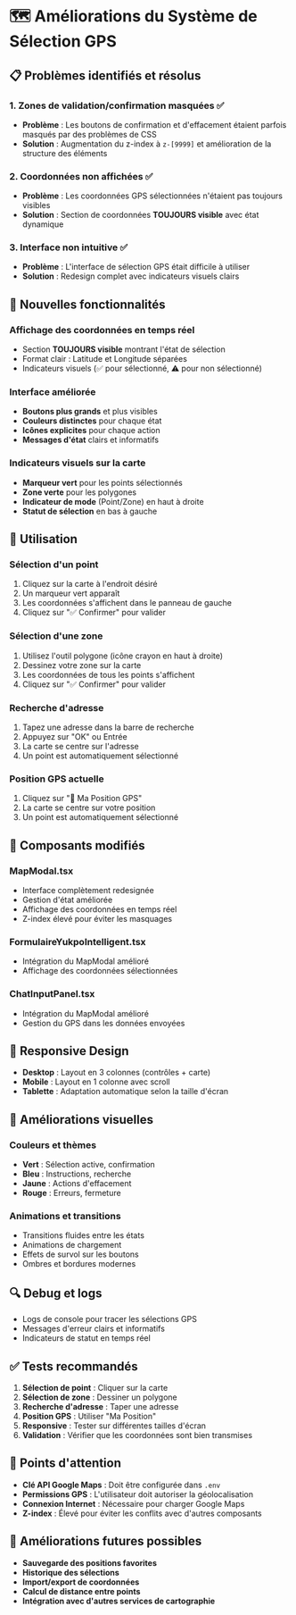 # 🗺️ Améliorations du Système de Sélection GPS

## 📋 Problèmes identifiés et résolus

### 1. **Zones de validation/confirmation masquées** ✅
- **Problème** : Les boutons de confirmation et d'effacement étaient parfois masqués par des problèmes de CSS
- **Solution** : Augmentation du z-index à `z-[9999]` et amélioration de la structure des éléments

### 2. **Coordonnées non affichées** ✅
- **Problème** : Les coordonnées GPS sélectionnées n'étaient pas toujours visibles
- **Solution** : Section de coordonnées **TOUJOURS visible** avec état dynamique

### 3. **Interface non intuitive** ✅
- **Problème** : L'interface de sélection GPS était difficile à utiliser
- **Solution** : Redesign complet avec indicateurs visuels clairs

## 🚀 Nouvelles fonctionnalités

### **Affichage des coordonnées en temps réel**
- Section **TOUJOURS visible** montrant l'état de sélection
- Format clair : Latitude et Longitude séparées
- Indicateurs visuels (✅ pour sélectionné, ⚠️ pour non sélectionné)

### **Interface améliorée**
- **Boutons plus grands** et plus visibles
- **Couleurs distinctes** pour chaque état
- **Icônes explicites** pour chaque action
- **Messages d'état** clairs et informatifs

### **Indicateurs visuels sur la carte**
- **Marqueur vert** pour les points sélectionnés
- **Zone verte** pour les polygones
- **Indicateur de mode** (Point/Zone) en haut à droite
- **Statut de sélection** en bas à gauche

## 🎯 Utilisation

### **Sélection d'un point**
1. Cliquez sur la carte à l'endroit désiré
2. Un marqueur vert apparaît
3. Les coordonnées s'affichent dans le panneau de gauche
4. Cliquez sur "✅ Confirmer" pour valider

### **Sélection d'une zone**
1. Utilisez l'outil polygone (icône crayon en haut à droite)
2. Dessinez votre zone sur la carte
3. Les coordonnées de tous les points s'affichent
4. Cliquez sur "✅ Confirmer" pour valider

### **Recherche d'adresse**
1. Tapez une adresse dans la barre de recherche
2. Appuyez sur "OK" ou Entrée
3. La carte se centre sur l'adresse
4. Un point est automatiquement sélectionné

### **Position GPS actuelle**
1. Cliquez sur "📍 Ma Position GPS"
2. La carte se centre sur votre position
3. Un point est automatiquement sélectionné

## 🔧 Composants modifiés

### **MapModal.tsx**
- Interface complètement redesignée
- Gestion d'état améliorée
- Affichage des coordonnées en temps réel
- Z-index élevé pour éviter les masquages

### **FormulaireYukpoIntelligent.tsx**
- Intégration du MapModal amélioré
- Affichage des coordonnées sélectionnées

### **ChatInputPanel.tsx**
- Intégration du MapModal amélioré
- Gestion du GPS dans les données envoyées

## 📱 Responsive Design

- **Desktop** : Layout en 3 colonnes (contrôles + carte)
- **Mobile** : Layout en 1 colonne avec scroll
- **Tablette** : Adaptation automatique selon la taille d'écran

## 🎨 Améliorations visuelles

### **Couleurs et thèmes**
- **Vert** : Sélection active, confirmation
- **Bleu** : Instructions, recherche
- **Jaune** : Actions d'effacement
- **Rouge** : Erreurs, fermeture

### **Animations et transitions**
- Transitions fluides entre les états
- Animations de chargement
- Effets de survol sur les boutons
- Ombres et bordures modernes

## 🔍 Debug et logs

- Logs de console pour tracer les sélections GPS
- Messages d'erreur clairs et informatifs
- Indicateurs de statut en temps réel

## ✅ Tests recommandés

1. **Sélection de point** : Cliquer sur la carte
2. **Sélection de zone** : Dessiner un polygone
3. **Recherche d'adresse** : Taper une adresse
4. **Position GPS** : Utiliser "Ma Position"
5. **Responsive** : Tester sur différentes tailles d'écran
6. **Validation** : Vérifier que les coordonnées sont bien transmises

## 🚨 Points d'attention

- **Clé API Google Maps** : Doit être configurée dans `.env`
- **Permissions GPS** : L'utilisateur doit autoriser la géolocalisation
- **Connexion Internet** : Nécessaire pour charger Google Maps
- **Z-index** : Élevé pour éviter les conflits avec d'autres composants

## 🔮 Améliorations futures possibles

- **Sauvegarde des positions favorites**
- **Historique des sélections**
- **Import/export de coordonnées**
- **Calcul de distance entre points**
- **Intégration avec d'autres services de cartographie** 